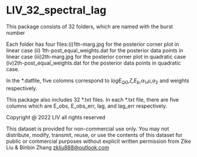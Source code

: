 # LIV_32_spectral_lag  
This package consists of 32 folders, which are named with the burst number

Each folder has four files:(i)1th-marg.jpg for the posterior corner plot in linear case (ii) 1th-post_equal_weights.dat for the posterior data points in linear case (iii)2th-marg.jpg for the posterior corner plot in quadratic case (iv)2th-post_equal_weights.dat for the posterior data points in quadratic case.

In the  *.datfile,  five colomns  correspond to $logE_{QG}$,$\zeta$,$E_b$,$\alpha_1$,$\mu$,$\alpha_2$ and weights respectively.


This package also includes 32 *.txt files. In each *.txt file, there are five columns which are E_obs, E_obs_err, lag, and lag_err respectively.

Copyright @ 2022 LIV all rights  reserved 

This dataset is provided for non-commercial use only. You may not distribute, modify, transmit, reuse, or use the contents of this dataset for public or commercial purposes without explicit written permission from Zike Liu & Binbin Zhang zkliu888@outlook.com
